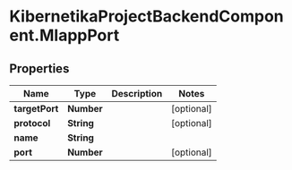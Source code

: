 # KibernetikaProjectBackendComponent.MlappPort

## Properties
Name | Type | Description | Notes
------------ | ------------- | ------------- | -------------
**targetPort** | **Number** |  | [optional] 
**protocol** | **String** |  | [optional] 
**name** | **String** |  | 
**port** | **Number** |  | [optional] 


